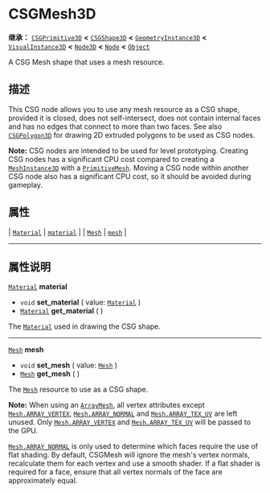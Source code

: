 <!-- ⚠ 请勿编辑本文件 ⚠ -->
<!-- 本文档使用脚本从 WeDot 引擎源码仓库生成。 -->
<!-- 生成脚本：https://github.com/WeDot-Engine/WeDot/tree/4.3/doc/tools/make_md.py； -->
<!-- 原文件：https://github.com/WeDot-Engine/WeDot/tree/4.3/modules/csg/doc_classes/CSGMesh3D.xml。 -->

<div id="_class_csgmesh3d"></div>

# CSGMesh3D

**继承：** [`CSGPrimitive3D`](class_csgprimitive3d.md) **<** [`CSGShape3D`](class_csgshape3d.md) **<** [`GeometryInstance3D`](class_geometryinstance3d.md) **<** [`VisualInstance3D`](class_visualinstance3d.md) **<** [`Node3D`](class_node3d.md) **<** [`Node`](class_node.md) **<** [`Object`](class_object.md)

A CSG Mesh shape that uses a mesh resource.

## 描述

This CSG node allows you to use any mesh resource as a CSG shape, provided it is closed, does not self-intersect, does not contain internal faces and has no edges that connect to more than two faces. See also [`CSGPolygon3D`](class_csgpolygon3d.md) for drawing 2D extruded polygons to be used as CSG nodes.

 **Note:** CSG nodes are intended to be used for level prototyping. Creating CSG nodes has a significant CPU cost compared to creating a [`MeshInstance3D`](class_meshinstance3d.md) with a [`PrimitiveMesh`](class_primitivemesh.md). Moving a CSG node within another CSG node also has a significant CPU cost, so it should be avoided during gameplay.

## 属性

| [`Material`](class_material.md) | [`material`](#class_csgmesh3d_property_material) |
| [`Mesh`](class_mesh.md)         | [`mesh`](#class_csgmesh3d_property_mesh)         |

<!-- rst-class:: classref-section-separator -->

---

## 属性说明

<div id="_class_csgmesh3d_property_material"></div>

[`Material`](class_material.md) **material** <div id="class_csgmesh3d_property_material"></div>

- `void` **set_material** ( value: [`Material`](class_material.md) )
- [`Material`](class_material.md) **get_material** ( )

The [`Material`](class_material.md) used in drawing the CSG shape.

<!-- rst-class:: classref-item-separator -->

---

<div id="_class_csgmesh3d_property_mesh"></div>

[`Mesh`](class_mesh.md) **mesh** <div id="class_csgmesh3d_property_mesh"></div>

- `void` **set_mesh** ( value: [`Mesh`](class_mesh.md) )
- [`Mesh`](class_mesh.md) **get_mesh** ( )

The [`Mesh`](class_mesh.md) resource to use as a CSG shape.

 **Note:** When using an [`ArrayMesh`](class_arraymesh.md), all vertex attributes except [`Mesh.ARRAY_VERTEX`](#class_mesh_constant_array_vertex), [`Mesh.ARRAY_NORMAL`](#class_mesh_constant_array_normal) and [`Mesh.ARRAY_TEX_UV`](#class_mesh_constant_array_tex_uv) are left unused. Only [`Mesh.ARRAY_VERTEX`](#class_mesh_constant_array_vertex) and [`Mesh.ARRAY_TEX_UV`](#class_mesh_constant_array_tex_uv) will be passed to the GPU.

 [`Mesh.ARRAY_NORMAL`](#class_mesh_constant_array_normal) is only used to determine which faces require the use of flat shading. By default, CSGMesh will ignore the mesh's vertex normals, recalculate them for each vertex and use a smooth shader. If a flat shader is required for a face, ensure that all vertex normals of the face are approximately equal.

[^virtual]: 本方法通常需要用户覆盖才能生效。
[^const]: 本方法无副作用，不会修改该实例的任何成员变量。
[^vararg]: 本方法除了能接受在此处描述的参数外，还能够继续接受任意数量的参数。
[^constructor]: 本方法用于构造某个类型。
[^static]: 调用本方法无需实例，可直接使用类名进行调用。
[^operator]: 本方法描述的是使用本类型作为左操作数的有效运算符。
[^bitfield]: 这个值是由下列位标志构成位掩码的整数。
[^void]: 无返回值。
